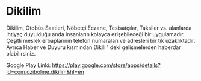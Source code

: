 # Dikilim
Dikilim, Otobüs Saatleri, Nöbetçi Eczane, Tesisatçılar, Taksiler vs. alanlarda ihtiyaç duyulduğu anda insanların kolayca erişebileceği bir uygulamadır. Çeşitli meslek erbaplarının telefon numaraları ve adresleri bir tık uzaklıktadır. Ayrıca Haber ve Duyuru kısmından Dikili ' deki gelişmelerden haberdar olabilirsiniz.

Google Play Linki: https://play.google.com/store/apps/details?id=com.ozibolme.dikilim&hl=en
